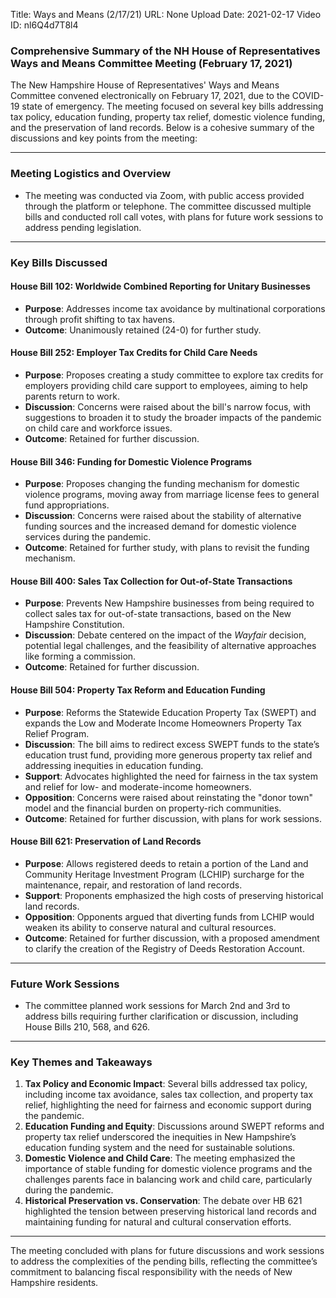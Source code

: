Title: Ways and Means (2/17/21)
URL: None
Upload Date: 2021-02-17
Video ID: nl6Q4d7T8l4

### Comprehensive Summary of the NH House of Representatives Ways and Means Committee Meeting (February 17, 2021)

The New Hampshire House of Representatives' Ways and Means Committee convened electronically on February 17, 2021, due to the COVID-19 state of emergency. The meeting focused on several key bills addressing tax policy, education funding, property tax relief, domestic violence funding, and the preservation of land records. Below is a cohesive summary of the discussions and key points from the meeting:

---

### **Meeting Logistics and Overview**
- The meeting was conducted via Zoom, with public access provided through the platform or telephone. The committee discussed multiple bills and conducted roll call votes, with plans for future work sessions to address pending legislation.

---

### **Key Bills Discussed**

#### **House Bill 102: Worldwide Combined Reporting for Unitary Businesses**
- **Purpose**: Addresses income tax avoidance by multinational corporations through profit shifting to tax havens.
- **Outcome**: Unanimously retained (24-0) for further study.

#### **House Bill 252: Employer Tax Credits for Child Care Needs**
- **Purpose**: Proposes creating a study committee to explore tax credits for employers providing child care support to employees, aiming to help parents return to work.
- **Discussion**: Concerns were raised about the bill's narrow focus, with suggestions to broaden it to study the broader impacts of the pandemic on child care and workforce issues.
- **Outcome**: Retained for further discussion.

#### **House Bill 346: Funding for Domestic Violence Programs**
- **Purpose**: Proposes changing the funding mechanism for domestic violence programs, moving away from marriage license fees to general fund appropriations.
- **Discussion**: Concerns were raised about the stability of alternative funding sources and the increased demand for domestic violence services during the pandemic.
- **Outcome**: Retained for further study, with plans to revisit the funding mechanism.

#### **House Bill 400: Sales Tax Collection for Out-of-State Transactions**
- **Purpose**: Prevents New Hampshire businesses from being required to collect sales tax for out-of-state transactions, based on the New Hampshire Constitution.
- **Discussion**: Debate centered on the impact of the *Wayfair* decision, potential legal challenges, and the feasibility of alternative approaches like forming a commission.
- **Outcome**: Retained for further discussion.

#### **House Bill 504: Property Tax Reform and Education Funding**
- **Purpose**: Reforms the Statewide Education Property Tax (SWEPT) and expands the Low and Moderate Income Homeowners Property Tax Relief Program.
- **Discussion**: The bill aims to redirect excess SWEPT funds to the state’s education trust fund, providing more generous property tax relief and addressing inequities in education funding.
- **Support**: Advocates highlighted the need for fairness in the tax system and relief for low- and moderate-income homeowners.
- **Opposition**: Concerns were raised about reinstating the "donor town" model and the financial burden on property-rich communities.
- **Outcome**: Retained for further discussion, with plans for work sessions.

#### **House Bill 621: Preservation of Land Records**
- **Purpose**: Allows registered deeds to retain a portion of the Land and Community Heritage Investment Program (LCHIP) surcharge for the maintenance, repair, and restoration of land records.
- **Support**: Proponents emphasized the high costs of preserving historical land records.
- **Opposition**: Opponents argued that diverting funds from LCHIP would weaken its ability to conserve natural and cultural resources.
- **Outcome**: Retained for further discussion, with a proposed amendment to clarify the creation of the Registry of Deeds Restoration Account.

---

### **Future Work Sessions**
- The committee planned work sessions for March 2nd and 3rd to address bills requiring further clarification or discussion, including House Bills 210, 568, and 626.

---

### **Key Themes and Takeaways**
1. **Tax Policy and Economic Impact**: Several bills addressed tax policy, including income tax avoidance, sales tax collection, and property tax relief, highlighting the need for fairness and economic support during the pandemic.
2. **Education Funding and Equity**: Discussions around SWEPT reforms and property tax relief underscored the inequities in New Hampshire’s education funding system and the need for sustainable solutions.
3. **Domestic Violence and Child Care**: The meeting emphasized the importance of stable funding for domestic violence programs and the challenges parents face in balancing work and child care, particularly during the pandemic.
4. **Historical Preservation vs. Conservation**: The debate over HB 621 highlighted the tension between preserving historical land records and maintaining funding for natural and cultural conservation efforts.

---

The meeting concluded with plans for future discussions and work sessions to address the complexities of the pending bills, reflecting the committee’s commitment to balancing fiscal responsibility with the needs of New Hampshire residents.